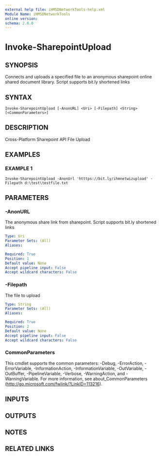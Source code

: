 ```yaml
---
external help file: iHMSDNetworkTools-help.xml
Module Name: iHMSDNetworkTools
online version:
schema: 2.0.0
---
```


# Invoke-SharepointUpload

## SYNOPSIS
Connects and uploads a specified file to an anonymous sharepoint online shared document library.
Script supports bit.ly shortened links

## SYNTAX

```
Invoke-SharepointUpload [-AnonURL] <Uri> [-Filepath] <String> [<CommonParameters>]
```

## DESCRIPTION
Cross-Platform Sharepoint API File Upload

## EXAMPLES

### EXAMPLE 1
```
Invoke-SharepointUpload -AnonUrl 'htttps://bit.ly/ihmnetwizupload' -Filepath d:\test\testfile.txt
```

## PARAMETERS

### -AnonURL
The anonymous share link from sharepoint.
Script supports bit.ly shortened links

```yaml
Type: Uri
Parameter Sets: (All)
Aliases:

Required: True
Position: 1
Default value: None
Accept pipeline input: False
Accept wildcard characters: False
```

### -Filepath
The file to upload

```yaml
Type: String
Parameter Sets: (All)
Aliases:

Required: True
Position: 2
Default value: None
Accept pipeline input: False
Accept wildcard characters: False
```

### CommonParameters
This cmdlet supports the common parameters: -Debug, -ErrorAction, -ErrorVariable, -InformationAction, -InformationVariable, -OutVariable, -OutBuffer, -PipelineVariable, -Verbose, -WarningAction, and -WarningVariable.
For more information, see about_CommonParameters (http://go.microsoft.com/fwlink/?LinkID=113216).

## INPUTS

## OUTPUTS

## NOTES

## RELATED LINKS
